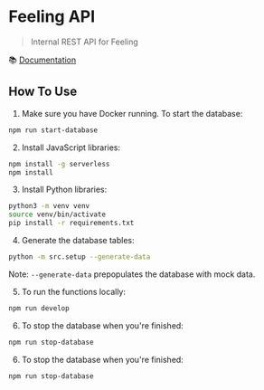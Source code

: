# Feeling API

> Internal REST API for Feeling

📚 [Documentation](docs/main.md)

## How To Use

1. Make sure you have Docker running. To start the database:

```bash
npm run start-database
```

2. Install JavaScript libraries:

```bash
npm install -g serverless
npm install
```

3. Install Python libraries:

```bash
python3 -m venv venv
source venv/bin/activate
pip install -r requirements.txt
```

4. Generate the database tables:

```bash
python -m src.setup --generate-data
```

Note: `--generate-data` prepopulates the database with mock data.

5. To run the functions locally:

```bash
npm run develop
```

6. To stop the database when you're finished:

```bash
npm run stop-database
```

6. To stop the database when you're finished:

```bash
npm run stop-database
```
